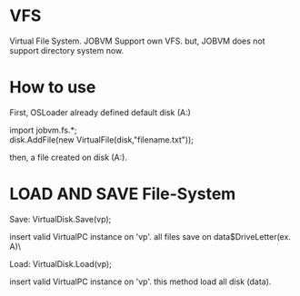 # VFS
Virtual File System.
JOBVM Support own VFS.
but, JOBVM does not support directory system now.
# How to use
First, OSLoader already defined default disk (A:)

import jobvm.fs.*;<br>
disk.AddFile(new VirtualFile(disk,"filename.txt"));

then, a file created on disk (A:).

# LOAD AND SAVE File-System
Save: 
VirtualDisk.Save(vp);

insert valid VirtualPC instance on 'vp'.
all files save on data\$DriveLetter(ex. A)\

Load:
VirtualDisk.Load(vp);

insert valid VirtualPC instance on 'vp'.
this method load all disk (data\).

